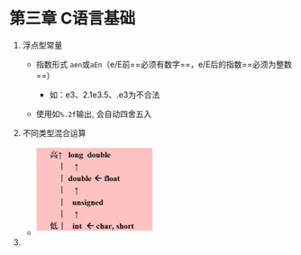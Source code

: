 # 第三章 C语言基础

1. 浮点型常量

   - 指数形式 `aen`或`aEn`（e/E前==必须有数字==，e/E后的指数==必须为整数==）
     - 如：e3、2.1e3.5、.e3为不合法

   - 使用如`%.2f`输出, 会自动四舍五入

2. 不同类型混合运算

   - <img src="media/image-20221127094945704.png" alt="image-20221127094945704" style="zoom:50%;" /> 

3. 

   

